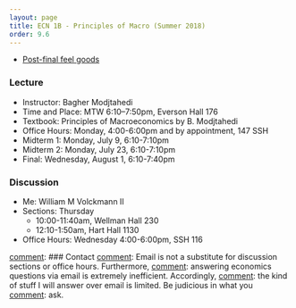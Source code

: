 ```yaml
---
layout: page
title: ECN 1B - Principles of Macro (Summer 2018)
order: 9.6
---
```


* [Post-final feel goods](https://www.youtube.com/watch?v=MdPqtVMkeLI)


### Lecture
* Instructor: Bagher Modjtahedi
* Time and Place: MTW 6:10–7:50pm, Everson Hall 176
* Textbook: Principles of Macroeconomics by B. Modjtahedi
* Office Hours: Monday, 4:00-6:00pm and by appointment, 147 SSH
* Midterm 1: Monday, July 9, 6:10-7:10pm
* Midterm 2: Monday, July 23, 6:10-7:10pm
* Final: Wednesday, August 1, 6:10-7:40pm


### Discussion
* Me: William M Volckmann II
* Sections: Thursday
  * 10:00-11:40am, Wellman Hall 230
  * 12:10-1:50am, Hart Hall 1130
* Office Hours: Wednesday 4:00-6:00pm, SSH 116

[comment]: <Office Hours: Tuesday 12-2pm, 116 SSH>


[comment]: ### Contact
[comment]: Email is not a substitute for discussion sections or office hours. Furthermore,
[comment]: answering economics questions via email is extremely inefficient. Accordingly,
[comment]: the kind of stuff I will answer over email is limited. Be judicious in what you
[comment]: ask.
